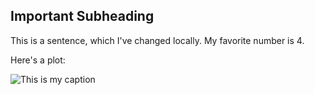 Important Subheading
--------------------

This is a sentence, which I've changed locally. My favorite number is 4.

Here's a plot:

![This is my
caption](source2_files/figure-markdown_strict/unnamed-chunk-2-1.png)
